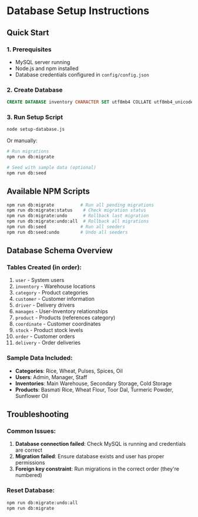 # Database Setup Instructions

## Quick Start

### 1. Prerequisites
- MySQL server running
- Node.js and npm installed
- Database credentials configured in `config/config.json`

### 2. Create Database
```sql
CREATE DATABASE inventory CHARACTER SET utf8mb4 COLLATE utf8mb4_unicode_ci;
```

### 3. Run Setup Script
```bash
node setup-database.js
```

Or manually:
```bash
# Run migrations
npm run db:migrate

# Seed with sample data (optional)
npm run db:seed
```

## Available NPM Scripts

```bash
npm run db:migrate          # Run all pending migrations
npm run db:migrate:status    # Check migration status
npm run db:migrate:undo      # Rollback last migration
npm run db:migrate:undo:all  # Rollback all migrations
npm run db:seed             # Run all seeders
npm run db:seed:undo        # Undo all seeders
```

## Database Schema Overview

### Tables Created (in order):
1. `user` - System users
2. `inventory` - Warehouse locations
3. `category` - Product categories
4. `customer` - Customer information
5. `driver` - Delivery drivers
6. `manages` - User-Inventory relationships
7. `product` - Products (references category)
8. `coordinate` - Customer coordinates
9. `stock` - Product stock levels
10. `order` - Customer orders
11. `delivery` - Order deliveries

### Sample Data Included:
- **Categories**: Rice, Wheat, Pulses, Spices, Oil
- **Users**: Admin, Manager, Staff
- **Inventories**: Main Warehouse, Secondary Storage, Cold Storage
- **Products**: Basmati Rice, Wheat Flour, Toor Dal, Turmeric Powder, Sunflower Oil

## Troubleshooting

### Common Issues:
1. **Database connection failed**: Check MySQL is running and credentials are correct
2. **Migration failed**: Ensure database exists and user has proper permissions
3. **Foreign key constraint**: Run migrations in the correct order (they're numbered)

### Reset Database:
```bash
npm run db:migrate:undo:all
npm run db:migrate
```